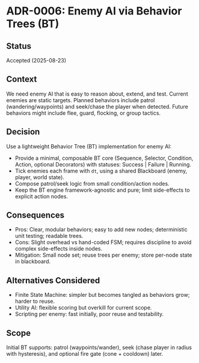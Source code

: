# ADR-0006: Enemy AI via Behavior Trees (BT)

## Status

Accepted (2025-08-23)

## Context

We need enemy AI that is easy to reason about, extend, and test. Current enemies are static targets. Planned behaviors include patrol (wandering/waypoints) and seek/chase the player when detected. Future behaviors might include flee, guard, flocking, or group tactics.

## Decision

Use a lightweight Behavior Tree (BT) implementation for enemy AI:

- Provide a minimal, composable BT core (Sequence, Selector, Condition, Action, optional Decorators) with statuses: Success | Failure | Running.
- Tick enemies each frame with `dt`, using a shared Blackboard (enemy, player, world state).
- Compose patrol/seek logic from small condition/action nodes.
- Keep the BT engine framework-agnostic and pure; limit side-effects to explicit action nodes.

## Consequences

- Pros: Clear, modular behaviors; easy to add new nodes; deterministic unit testing; readable trees.
- Cons: Slight overhead vs hand-coded FSM; requires discipline to avoid complex side-effects inside nodes.
- Mitigation: Small node set; reuse trees per enemy; store per-node state in blackboard.

## Alternatives Considered

- Finite State Machine: simpler but becomes tangled as behaviors grow; harder to reuse.
- Utility AI: flexible scoring but overkill for current scope.
- Scripting per enemy: fast initially, poor reuse and testability.

## Scope

Initial BT supports: patrol (waypoints/wander), seek (chase player in radius with hysteresis), and optional fire gate (cone + cooldown) later.
